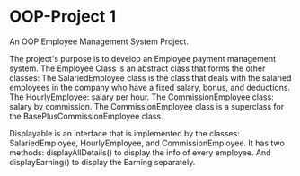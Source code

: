 # OOP-Project 1 
An OOP Employee Management System Project. 

The project's purpose is to develop an Employee payment management system. 
The Employee Class is an abstract class that forms the other classes: 
The SalariedEmployee class is the class that deals with the salaried employees in the company who have a fixed salary, bonus, and deductions. 
The HourlyEmployee: salary per hour.
The CommissionEmployee class: salary by commission.
The CommissionEmployee class is a superclass for the BasePlusCommissionEmployee class. 

Displayable is an interface that is implemented by the classes: SalariedEmployee, HourlyEmployee, and CommissionEmployee. 
It has two methods: displayAllDetails() to display the info of every employee. And displayEarning() to display the Earning separately. 
